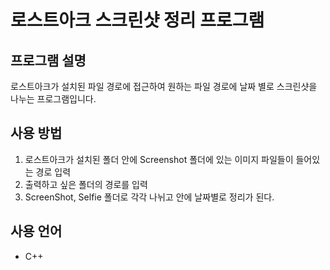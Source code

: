 # 로스트아크 스크린샷 정리 프로그램

## 프로그램 설명
로스트아크가 설치된 파일 경로에 접근하여 원하는 파일 경로에 날짜 별로 스크린샷을 나누는 프로그램입니다.

## 사용 방법
1. 로스트아크가 설치된 폴더 안에 Screenshot 폴더에 있는 이미지 파일들이 들어있는 경로 입력
2. 출력하고 싶은 폴더의 경로를 입력
3. ScreenShot, Selfie 폴더로 각각 나뉘고 안에 날짜별로 정리가 된다.

## 사용 언어
- C++
